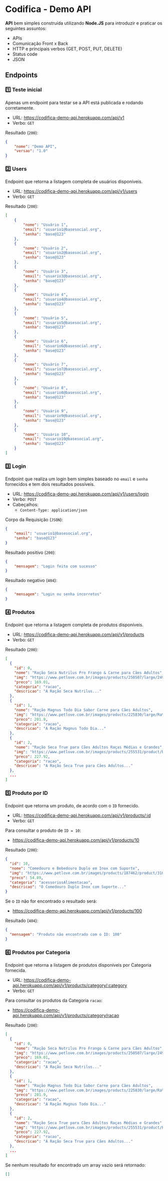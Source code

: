 # Codifica - Demo API

**API** bem simples construída utilizando **Node.JS** para introduzir e praticar os seguintes assuntos:

- APIs
- Comunicação Front x Back
- HTTP e principais verbos (GET, POST, PUT, DELETE)
- Status code
- JSON

## Endpoints

### 1️⃣ Teste inicial
Apenas um endpoint para testar se a API está publicada e rodando corretamente.

- URL: https://codifica-demo-api.herokuapp.com/api/v1
- Verbo: `GET`

Resultado (`200`):
```json
{
    "nome": "Demo API",
    "versao": "1.0"
}
```

### 2️⃣ Users
Endpoint que retorna a listagem completa de usuários disponíveis.

- URL: https://codifica-demo-api.herokuapp.com/api/v1/users
- Verbo: `GET`

Resultado (`200`):
```json
[
    {
        "nome": "Usuário 1",
        "email": "usuario1@basesocial.org",
        "senha": "base@123"
    },
    {
        "nome": "Usuário 2",
        "email": "usuario2@basesocial.org",
        "senha": "base@123"
    },
    {
        "nome": "Usuário 3",
        "email": "usuario3@basesocial.org",
        "senha": "base@123"
    },
    {
        "nome": "Usuário 4",
        "email": "usuario4@basesocial.org",
        "senha": "base@123"
    },
    {
        "nome": "Usuário 5",
        "email": "usuario5@basesocial.org",
        "senha": "base@123"
    },
    {
        "nome": "Usuário 6",
        "email": "usuario6@basesocial.org",
        "senha": "base@123"
    },
    {
        "nome": "Usuário 7",
        "email": "usuario7@basesocial.org",
        "senha": "base@123"
    },
    {
        "nome": "Usuário 8",
        "email": "usuario8@basesocial.org",
        "senha": "base@123"
    },
    {
        "nome": "Usuário 9",
        "email": "usuario9@basesocial.org",
        "senha": "base@123"
    },
    {
        "nome": "Usuário 10",
        "email": "usuario10@basesocial.org",
        "senha": "base@123"
    }
]
```

### 3️⃣ Login
Endpoint que realiza um login bem simples baseado no `email` e `senha` fornecidos e tem dois resultados possíveis.

- URL: https://codifica-demo-api.herokuapp.com/api/v1/users/login
- Verbo: `POST`
- Cabeçalhos:
    - `Content-Type: application/json`

Corpo da Requisição (`JSON`):
```json
{
    "email": "usuario1@basesocial.org",
    "senha": "base@123"
}
```

Resultado positivo (`200`):
```json
{
    "mensagem": "Login feito com sucesso"
}
```

Resultado negativo (`404`):
```json
{
    "mensagem": "Login ou senha incorretos"
}
```

### 4️⃣ Produtos
Endpoint que retorna a listagem completa de produtos disponíveis.

- URL: https://codifica-demo-api.herokuapp.com/api/v1/products
- Verbo: `GET`

Resultado (`200`):
```json
[
  {
    "id": 0,
    "nome": "Ração Seca Nutrilus Pro Frango & Carne para Cães Adultos",
    "img": "https://www.petlove.com.br/images/products/250507/large/2492303_FRENTE.jpg?1635780028",
    "preco": 169.01,
    "categoria": "racao",
    "descricao": "A Ração Seca Nutrilus..."
  },
  {
    "id": 1,
    "nome": "Ração Magnus Todo Dia Sabor Carne para Cães Adultos",
    "img": "https://www.petlove.com.br/images/products/225830/large/Ra%C3%A7%C3%A3o_Magnus_Todo_Dia_Sabor_Carne_para_C%C3%A3es_Adultos_311810.jpg?1627724051",
    "preco": 201.9,
    "categoria": "racao",
    "descricao": "A Ração Magnus Todo Dia..."
  },
  {
    "id": 2,
    "nome": "Ração Seca True para Cães Adultos Raças Médias e Grandes",
    "img": "https://www.petlove.com.br/images/products/255531/product/Ra%C3%A7%C3%A3o_Seca_True_para_C%C3%A3es_Adultos_Ra%C3%A7as_M%C3%A9dias_e_Grandes_10_1KG_2638254.png?1653046196",
    "preco": 227.92,
    "categoria": "racao",
    "descricao": "A Ração Seca True para Cães Adultos..."
  },
  ...
]
```

### 5️⃣ Produto por ID
Endpoint que retorna um produto, de acordo com o `ID` fornecido.

- URL: https://codifica-demo-api.herokuapp.com/api/v1/products/:id
- Verbo: `GET`

Para consultar o produto de `ID = 10`:  
- https://codifica-demo-api.herokuapp.com/api/v1/products/10

Resultado (`200`):
```json
{
  "id": 10,
  "nome": "Comedouro e Bebedouro Duplo em Inox com Suporte",
  "img": "https://www.petlove.com.br/images/products/187462/product/31010152.jpg?1627607228",
  "preco": 54.89,
  "categoria": "acessoriosAlimentacao",
  "descricao": "O Comedouro Duplo Inox com Suporte..."
}
```

Se o `ID` não for encontrado o resultado será:  
- https://codifica-demo-api.herokuapp.com/api/v1/products/100

Resultado (`404`):
```json
{
  "mensagem": "Produto não encontrado com o ID: 100"
}
```

### 6️⃣ Produtos por Categoria
Endpoint que retorna a listagem de produtos disponíveis por Categoria fornecida.

- URL: https://codifica-demo-api.herokuapp.com/api/v1/products/category/:category
- Verbo: `GET`

Para consultar os produtos da Categoria `racao`:  
- https://codifica-demo-api.herokuapp.com/api/v1/products/category/racao

Resultado (`200`):
```json
[
  {
    "id": 0,
    "nome": "Ração Seca Nutrilus Pro Frango & Carne para Cães Adultos",
    "img": "https://www.petlove.com.br/images/products/250507/large/2492303_FRENTE.jpg?1635780028",
    "preco": 169.01,
    "categoria": "racao",
    "descricao": "A Ração Seca Nutrilus..."
  },
  {
    "id": 1,
    "nome": "Ração Magnus Todo Dia Sabor Carne para Cães Adultos",
    "img": "https://www.petlove.com.br/images/products/225830/large/Ra%C3%A7%C3%A3o_Magnus_Todo_Dia_Sabor_Carne_para_C%C3%A3es_Adultos_311810.jpg?1627724051",
    "preco": 201.9,
    "categoria": "racao",
    "descricao": "A Ração Magnus Todo Dia..."
  },
  {
    "id": 2,
    "nome": "Ração Seca True para Cães Adultos Raças Médias e Grandes",
    "img": "https://www.petlove.com.br/images/products/255531/product/Ra%C3%A7%C3%A3o_Seca_True_para_C%C3%A3es_Adultos_Ra%C3%A7as_M%C3%A9dias_e_Grandes_10_1KG_2638254.png?1653046196",
    "preco": 227.92,
    "categoria": "racao",
    "descricao": "A Ração Seca True para Cães Adultos..."
  },
  ...
]
```

Se nenhum resultado for encontrado um array vazio será retornado:
```json
[]
```